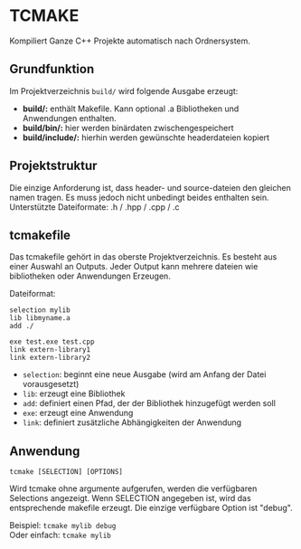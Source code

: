 # TCMAKE
Kompiliert Ganze C++ Projekte automatisch nach Ordnersystem.

## Grundfunktion
Im Projektverzeichnis ```build/``` wird folgende Ausgabe erzeugt:
* **build/:** enthält Makefile. Kann optional .a Bibliotheken und Anwendungen enthalten.
* **build/bin/:** hier werden binärdaten zwischengespeichert
* **build/include/:** hierhin werden gewünschte headerdateien kopiert

## Projektstruktur
Die einzige Anforderung ist, dass header- und source-dateien den gleichen namen tragen. Es muss jedoch nicht unbedingt beides enthalten sein. Unterstützte Dateiformate: .h / .hpp / .cpp / .c

## tcmakefile
Das tcmakefile gehört in das oberste Projektverzeichnis. Es besteht aus einer Auswahl an Outputs. Jeder Output kann mehrere dateien wie bibliotheken oder Anwendungen Erzeugen.

Dateiformat:
```
selection mylib
lib libmyname.a
add ./

exe test.exe test.cpp
link extern-library1
link extern-library2
```
* ```selection```: beginnt eine neue Ausgabe (wird am Anfang der Datei vorausgesetzt)
* ```lib```: erzeugt eine Bibliothek
* ```add```: definiert einen Pfad, der der Bibliothek hinzugefügt werden soll
* ```exe```: erzeugt eine Anwendung
* ```link```: definiert zusätzliche Abhängigkeiten der Anwendung

## Anwendung

```tcmake [SELECTION] [OPTIONS]```

Wird tcmake ohne argumente aufgerufen, werden die verfügbaren Selections angezeigt.
Wenn SELECTION angegeben ist, wird das entsprechende makefile erzeugt.
Die einzige verfügbare Option ist "debug".

Beispiel: ```tcmake mylib debug```  
Oder einfach: ```tcmake mylib```